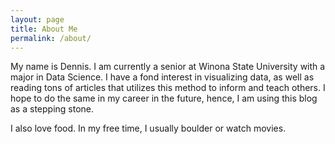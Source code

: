 ```yaml
---
layout: page
title: About Me
permalink: /about/
---
```


My name is Dennis. I am currently a senior at Winona State University with a major in Data Science. I have a fond interest in visualizing data, as well as reading tons of articles that utilizes this method to inform and teach others. I hope to do the same in my career in the future, hence, I am using this blog as a stepping stone.  

I also love food. In my free time, I usually boulder or watch movies. 
